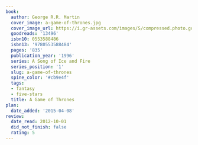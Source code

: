 ```yaml
---
book:
  author: George R.R. Martin
  cover_image: a-game-of-thrones.jpg
  cover_image_url: https://i.gr-assets.com/images/S/compressed.photo.goodreads.com/books/1562726234l/13496._SY160_.jpg
  goodreads: '13496'
  isbn10: 0553588486
  isbn13: '9780553588484'
  pages: '835'
  publication_year: '1996'
  series: A Song of Ice and Fire
  series_position: '1'
  slug: a-game-of-thrones
  spine_color: '#cb9e4f'
  tags:
  - fantasy
  - five-stars
  title: A Game of Thrones
plan:
  date_added: '2015-04-08'
review:
  date_read: 2012-10-01
  did_not_finish: false
  rating: 5
---
```

